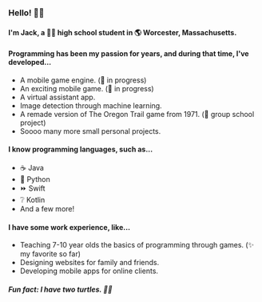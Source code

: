 ### Hello! 👋👋

#### I'm Jack, a 👨‍🎓 high school student in 🌎 Worcester, Massachusetts.

#### Programming has been my passion for years, and during that time, I've developed...

- A mobile game engine. (🚧 in progress)
- An exciting mobile game. (🚧 in progress)
- A virtual assistant app.
- Image detection through machine learning.
- A remade version of The Oregon Trail game from 1971. (🏫 group school project)
- Soooo many more small personal projects.

#### I know programming languages, such as...

- ☕ Java
- 🐍 Python
- ⏩ Swift
- ❔ Kotlin
- And a few more!

#### I have some work experience, like...

- Teaching 7-10 year olds the basics of programming through games. (✨ my favorite so far)
- Designing websites for family and friends.
- Developing mobile apps for online clients.


##### Fun fact: I have two turtles. 🐢🐢
